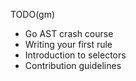 TODO(gm)
  * Go AST crash course
  * Writing your first rule
  * Introduction to selectors
  * Contribution guidelines
